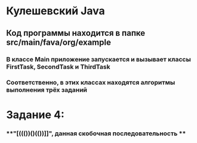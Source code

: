# Кулешевский Java
## **Код программы находится в папке src/main/fava/org/example**
### **В классе Main приложение запускается и вызывает классы FirstTask, SecondTask и ThirdTask**
### **Соответственно, в этих классах находятся алгоритмы выполнения трёх заданий**

# Задание 4:
### **"[((())()(())]]", данная скобочная последовательность **

